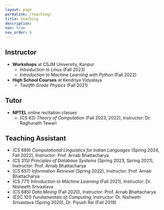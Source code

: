 ```yaml
---
layout: page
permalink: /teaching/
title: teaching
description: 
nav: true
nav_order: 6
---
```


## Instructor
- **Workshops** at CSJM University, Kanpur
  - *Introduction to Linux* (Fall 2023)
  - *Introduction to Machine Learning with Python* (Fall 2022)
- **High School Courses** at Kendriya Vidyalaya
  - *Twelfth Grade Physics* (Fall 2021)

## Tutor
- **NPTEL** online recitation classes
  - (CS 63) *Theory of Computation* (Fall 2023, 2022), Instructor: Dr. Raghunath Tewari 

## Teaching Assistant
- (CS 689) *Computational Linguistics for Indian Languages* (Spring 2024, Fall 2022), Instructor: Prof. Arnab Bhattacharya
- (CS 315) *Principles of Database Systems* (Spring 2023, Spring 2021), Instructor: Prof. Arnab Bhattacharya
- (CS 657) *Information Retrieval* (Spring 2022), Instructor: Prof. Arnab Bhattacharya
- (CS 771) *Introduction to Machine Learning* (Fall 2021), Instructor: Dr. Nisheeth Srivastava
- (CS 685) *Data Mining* (Fall 2020), Instructor: Prof. Arnab Bhattacharya
- (ESC 101) *Fundamentals of Computing*, Instructor: Dr. Nisheeth Srivastava (Spring 2020), Dr. Piyush Rai (Fall 2019)